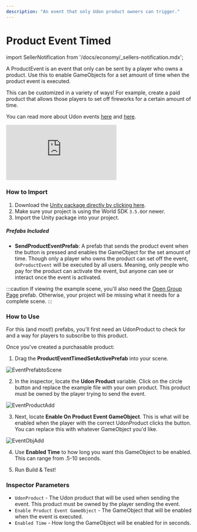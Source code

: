 ```yaml
---
description: "An event that only Udon product owners can trigger."
---
```


# Product Event Timed

import SellerNotification from '/docs/economy/_sellers-notification.mdx';

<SellerNotification/>

A ProductEvent is an event that only can be sent by a player who owns a product. Use this to enable GameObjects for a set amount of time when the product event is executed.

This can be customized in a variety of ways! For example, create a paid product that allows those players to set off fireworks for a certain amount of time. 

You can read more about Udon events [here](https://creators.vrchat.com/worlds/udon/graph/event-nodes/) and [here](https://udonsharp.docs.vrchat.com/events/).

<div class="video-container">
    <iframe src="https://assets.vrchat.com/videos/docs/ProductEvent_Preview.mp4" title="Timed Event" frameborder="0" allow="encrypted-media; gyroscope; web-share" allowfullscreen></iframe>
</div>

### How to Import
1. Download the [Unity package directly by clicking here](https://cdn.sanity.io/files/yvg0vlb9/production/b1547cd3c689c256299f802b3a19c8bbc9da8613.unitypackage).
2. Make sure your project is using the World SDK `3.5.0`or newer.
3. Import the Unity package into your project.

##### Prefabs Included
* **SendProductEventPrefab**: A prefab that sends the product event when the button is pressed and enables the GameObject for the set amount of time. Though only a player who owns the product can set off the event, `OnProductEvent` will be executed by all users. Meaning, only people who pay for the product can activate the event, but anyone can see or interact once the event is activated.

:::caution
If viewing the example scene, you'll also need the [Open Group Page](/economy/sdk/examples/open-group-page) prefab. Otherwise, your project will be missing what it needs for a complete scene.
:::

### How to Use

For this (and most!) prefabs, you'll first need an UdonProduct to check for and a way for players to subscribe to this product. 

Once you've created a purchasable product:

1. Drag the **ProductEventTimedSetActivePrefab** into your scene.

![EventPrefabtoScene](/img/economy/examples/ProductEvent_DragIntoScene.png "Dragging the prefab into scene.")

2. In the inspector, locate the **Udon Product** variable. Click on the circle button and replace the example file with your own product. This product must be owned by the player trying to send the event.

![EventProductAdd](/img/economy/examples/ProductEvent_SelectUdonProduct.png "Dragging the prefab into scene.")

3. Next, locate **Enable On Product Event GameObject**. This is what will be enabled when the player with the correct UdonProduct clicks the button. You can replace this with whatever GameObject you'd like.

![EventObjAdd](/img/economy/examples/ProductEvent_SelectCustomObject.png "Adding a custom GameObject.")

4. Use **Enabled Time** to how long you want this GameObject to be enabled. This can range from .5-10 seconds.

5. Run Build & Test!

### Inspector Parameters

* `UdonProduct` - The Udon product that will be used when sending the event. This product must be owned by the player sending the event.
* `Enable Product Event GameObject` - The GameObject that will be enabled when the event is executed.
* `Enabled Time` - How long the GameObject will be enabled for in seconds.
